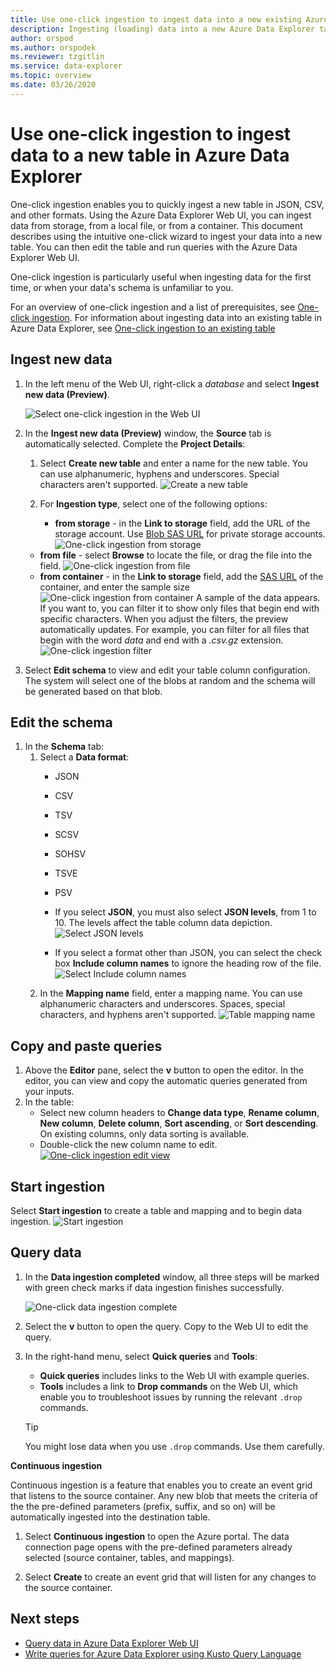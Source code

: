 ```yaml
---
title: Use one-click ingestion to ingest data into a new existing Azure Data Explorer table
description: Ingesting (loading) data into a new Azure Data Explorer table simply, using one-click ingestion.
author: orspod
ms.author: orspodek
ms.reviewer: tzgitlin
ms.service: data-explorer
ms.topic: overview
ms.date: 03/26/2020
---
```


# Use one-click ingestion to ingest data to a new table in Azure Data Explorer

One-click ingestion enables you to quickly ingest a new table in JSON, CSV, and other formats. Using the Azure Data Explorer Web UI, you can ingest data from storage, from a local file, or from a container. This document describes using the intuitive one-click wizard to ingest your data into a new table. You can then edit the table and run queries with the Azure Data Explorer Web UI.

One-click ingestion is particularly useful when ingesting data for the first time, or when your data's schema is unfamiliar to you. 

For an overview of one-click ingestion and a list of prerequisites, see [One-click ingestion](ingest-data-one-click.md).
For information about ingesting data into an existing table in Azure Data Explorer, see [One-click ingestion to an existing table](one-click-ingestion-existing-table.md)

## Ingest new data

1. In the left menu of the Web UI, right-click a *database* and select **Ingest new data (Preview)**.

    ![Select one-click ingestion in the Web UI](media/one-click-ingestion-new-table/one-click-ingestion-in-web-ui.png)   
 
1. In the **Ingest new data (Preview)** window, the **Source** tab is automatically selected. Complete the **Project Details**:

    1. Select **Create new table** and enter a name for the new table. You can use alphanumeric, hyphens and underscores. Special characters aren't supported.
    ![Create a new table](media/one-click-ingestion-new-table/create-new-table.png) 
    
    1. For **Ingestion type**, select one of the following options:
       * **from storage** - in the **Link to storage** field, add the URL of the storage account. Use [Blob SAS URL](/azure/vs-azure-tools-storage-explorer-blobs#get-the-sas-for-a-blob-container) for private storage accounts. 
       ![One-click ingestion from storage](media/one-click-ingestion-new-table/from-storage-blob.png)
      * **from file** - select **Browse** to locate the file, or drag the file into the field.
      ![One-click ingestion from file](media/one-click-ingestion-new-table/from-file.png)
      * **from container** - in the **Link to storage** field, add the [SAS URL](/azure/vs-azure-tools-storage-explorer-blobs#get-the-sas-for-a-blob-container) of the container, and enter the sample size
      ![One-click ingestion from container](media/one-click-ingestion-new-table/from-container.png)
      A sample of the data appears. If you want to, you can filter it to show only files that begin end with specific characters. When you adjust the filters, the preview automatically updates.
      For example, you can filter for all files that begin with the word *data* and end with a *.csv.gz* extension.
      ![One-click ingestion filter](media/one-click-ingestion-new-table/from-container-with-filter.png)
1. Select **Edit schema** to view and edit your table column configuration. The system will select one of the blobs at random and the schema will be generated based on that blob.

## Edit the schema

1. In the **Schema** tab:
    1. Select a **Data format**:
        * JSON
        * CSV
        * TSV
        * SCSV
        * SOHSV
        * TSVE
        * PSV

        * If you select  **JSON**, you must also select **JSON levels**, from 1 to 10. The levels affect the table column data depiction.
        ![Select JSON levels](media/one-click-ingestion-new-table/json-levels.png)
        * If you select a format other than JSON, you can select the check box **Include column names** to ignore the heading row of the file.
        ![Select Include column names](media/one-click-ingestion-new-table/non-json-format.png)
    1. In the **Mapping name** field, enter a mapping name. You can use alphanumeric characters and underscores. Spaces, special characters, and hyphens aren't supported.
    ![Table mapping name](media/one-click-ingestion-new-table/table-mapping.png)

## Copy and paste queries

1. Above the **Editor** pane, select the **v** button to open the editor. In the editor, you can view and copy the automatic queries generated from your inputs. 
1. In the table: 
    * Select new column headers to **Change data type**, **Rename column**, **New column**, **Delete column**, **Sort ascending**, or **Sort descending**. On existing columns, only data sorting is available. 
    * Double-click the new column name to edit.
[![](media/one-click-ingestion-new-table/edit-view.png "One-click ingestion edit view")](media/one-click-ingestion-new-table/edit-view.png#lightbox) 

## Start ingestion

Select **Start ingestion** to create a table and mapping and to begin data ingestion.
![Start ingestion](media/one-click-ingestion-new-table/start-ingestion.png)

## Query data

1. In the **Data ingestion completed** window, all three steps will be marked with green check marks if data ingestion finishes successfully.
 
    ![One-click data ingestion complete](media/one-click-ingestion-new-table/one-click-data-ingestion-complete.png)

1. Select the **v** button to open the query. Copy to the Web UI to edit the query.

1. In the right-hand menu, select **Quick queries** and **Tools**: 

    * **Quick queries** includes links to the Web UI with example queries.
    * **Tools** includes a link to **Drop commands** on the Web UI, which enable you to troubleshoot issues by running the relevant `.drop` commands.

    > [!TIP]
    > You might lose data when you use `.drop` commands. Use them carefully.

**Continuous ingestion**

Continuous ingestion is a feature that enables you to create an event grid that listens to the source container.  Any new blob that meets the criteria of the the pre-defined parameters (prefix, suffix, and so on) will be automatically ingested into the destination table.

1. Select **Continuous ingestion** to open the Azure portal. The data connection page opens with the pre-defined parameters already selected (source container, tables, and mappings).

1. Select **Create** to create an event grid that will listen for any changes to the source container.

## Next steps

* [Query data in Azure Data Explorer Web UI](/azure/data-explorer/web-query-data)
* [Write queries for Azure Data Explorer using Kusto Query Language](/azure/data-explorer/write-queries)